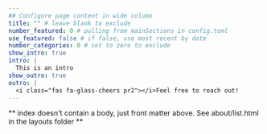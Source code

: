 ```yaml
---
## Configure page content in wide column
title: "" # leave blank to exclude
number_featured: 0 # pulling from mainSections in config.toml
use_featured: false # if false, use most recent by date
number_categories: 0 # set to zero to exclude
show_intro: true
intro: |
  This is an intro
show_outro: true
outro: |
  <i class="fas fa-glass-cheers pr2"></i>Feel free to reach out!
---
```


** index doesn't contain a body, just front matter above.
See about/list.html in the layouts folder **